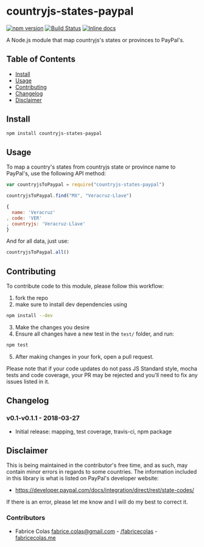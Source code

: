 # countryjs-states-paypal 

[![npm version](https://badge.fury.io/js/countryjs-states-paypal.svg)](https://badge.fury.io/js/countryjs-states-paypal)
[![Build Status](https://travis-ci.org/fabricecolas/countryjs-states-paypal.png?branch=master)](https://travis-ci.org/fabricecolas/countryjs-states-paypal)
[![Inline docs](https://inch-ci.org/github/fabricecolas/countryjs-states-paypal.svg?branch=master)](https://inch-ci.org/github/fabricecolas/countryjs-states-paypal)


A Node.js module that map countryjs's states or provinces to PayPal's.

## Table of Contents

* [Install](#install)
* [Usage](#usage)
* [Contributing](#contributing)
* [Changelog](#changelog)
* [Disclaimer](#disclaimer)

## Install

```bash
npm install countryjs-states-paypal
```

## Usage

To map a country's states from countryjs state or province name to PayPal's, use the following API method:

```javascript
var countryjsToPaypal = require("countryjs-states-paypal")

countryjsToPaypal.find("MX", "Veracruz-Llave")
```

```javascript
{ 
  name: 'Veracruz'
, code: 'VER'
, countryjs: 'Veracruz-Llave' 
}
```

And for all data, just use: 

```javascript
countryjsToPaypal.all()
```

## Contributing

To contribute code to this module, please follow this workflow: 

1. fork the repo
2. make sure to install dev dependencies using

  ```bash
  npm install --dev
  ```

3. Make the changes you desire
4. Ensure all changes have a new test in the `test/` folder, and run:

  ```bash
  npm test
  ```

5. After making changes in your fork, open a pull request.

Please note that if your code updates do not pass JS Standard style, mocha
tests and code coverage, your PR may be rejected and you'll need to fix any
issues listed in it.

## Changelog

### v0.1-v0.1.1 - 2018-03-27

* Initial release: mapping, test coverage, travis-ci, npm package 

## Disclaimer

This is being maintained in the contributor's free time, and as such, may
contain minor errors in regards to some countries.  The information
included in this library is what is listed on PayPal's developer website:
- https://developer.paypal.com/docs/integration/direct/rest/state-codes/

If there is an error, please let me know and I will do my best to correct it.

### Contributors

* Fabrice Colas <a href="mailto:fabrice.colas@gmail.com">fabrice.colas@gmail.com</a> - [/fabricecolas](https://github.com/fabricecolas) - [fabricecolas.me](https://fabricecolas.me)

